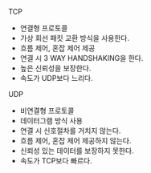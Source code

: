 
TCP

- 연결형 프로토콜
- 가상 회선 패킷 교환 방식을 사용한다. 
- 흐름 제어, 혼잡 제어 제공
- 연결 시 3 WAY HANDSHAKING을 한다. 
- 높은 신뢰성을 보장한다. 
- 속도가 UDP보다 느리다.

UDP
- 비연결형 프로토콜
- 데이터그램 방식 사용
- 연결 시 신호절차를 거치지 않는다.
- 흐름 제어, 혼잡 제어 제공하지 않는다.
- 신뢰성 있는 데이터를 보장하지 못한다.
- 속도가 TCP보다 빠르다.
